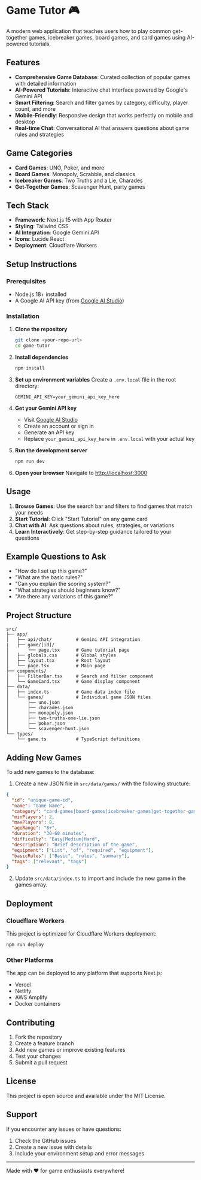 # Game Tutor 🎮

A modern web application that teaches users how to play common get-together games, icebreaker games, board games, and card games using AI-powered tutorials.

## Features

- **Comprehensive Game Database**: Curated collection of popular games with detailed information
- **AI-Powered Tutorials**: Interactive chat interface powered by Google's Gemini API
- **Smart Filtering**: Search and filter games by category, difficulty, player count, and more
- **Mobile-Friendly**: Responsive design that works perfectly on mobile and desktop
- **Real-time Chat**: Conversational AI that answers questions about game rules and strategies

## Game Categories

- **Card Games**: UNO, Poker, and more
- **Board Games**: Monopoly, Scrabble, and classics
- **Icebreaker Games**: Two Truths and a Lie, Charades
- **Get-Together Games**: Scavenger Hunt, party games

## Tech Stack

- **Framework**: Next.js 15 with App Router
- **Styling**: Tailwind CSS
- **AI Integration**: Google Gemini API
- **Icons**: Lucide React
- **Deployment**: Cloudflare Workers

## Setup Instructions

### Prerequisites

- Node.js 18+ installed
- A Google AI API key (from [Google AI Studio](https://ai.google.dev/))

### Installation

1. **Clone the repository**
   ```bash
   git clone <your-repo-url>
   cd game-tutor
   ```

2. **Install dependencies**
   ```bash
   npm install
   ```

3. **Set up environment variables**
   Create a `.env.local` file in the root directory:
   ```env
   GEMINI_API_KEY=your_gemini_api_key_here
   ```

4. **Get your Gemini API key**
   - Visit [Google AI Studio](https://ai.google.dev/)
   - Create an account or sign in
   - Generate an API key
   - Replace `your_gemini_api_key_here` in `.env.local` with your actual key

5. **Run the development server**
   ```bash
   npm run dev
   ```

6. **Open your browser**
   Navigate to [http://localhost:3000](http://localhost:3000)

## Usage

1. **Browse Games**: Use the search bar and filters to find games that match your needs
2. **Start Tutorial**: Click "Start Tutorial" on any game card
3. **Chat with AI**: Ask questions about rules, strategies, or variations
4. **Learn Interactively**: Get step-by-step guidance tailored to your questions

## Example Questions to Ask

- "How do I set up this game?"
- "What are the basic rules?"
- "Can you explain the scoring system?"
- "What strategies should beginners know?"
- "Are there any variations of this game?"

## Project Structure

```
src/
├── app/
│   ├── api/chat/         # Gemini API integration
|   ├── game/[id]/
│       └── page.tsx      # Game tutorial page
│   ├── globals.css       # Global styles
│   ├── layout.tsx        # Root layout
│   └── page.tsx          # Main page
├── components/
│   ├── FilterBar.tsx     # Search and filter component
│   └── GameCard.tsx      # Game display component
├── data/
│   ├── index.ts          # Game data index file
│   └── games/            # Individual game JSON files
│       ├── uno.json
│       ├── charades.json
│       ├── monopoly.json
│       ├── two-truths-one-lie.json
│       ├── poker.json
│       └── scavenger-hunt.json
└── types/
    └── game.ts           # TypeScript definitions
```

## Adding New Games

To add new games to the database:

1. Create a new JSON file in `src/data/games/` with the following structure:

```json
{
  "id": "unique-game-id",
  "name": "Game Name",
  "category": "card-games|board-games|icebreaker-games|get-together-games",
  "minPlayers": 2,
  "maxPlayers": 8,
  "ageRange": "8+",
  "duration": "30-60 minutes",
  "difficulty": "Easy|Medium|Hard",
  "description": "Brief description of the game",
  "equipment": ["List", "of", "required", "equipment"],
  "basicRules": ["Basic", "rules", "summary"],
  "tags": ["relevant", "tags"]
}
```

2. Update `src/data/index.ts` to import and include the new game in the games array.

## Deployment

### Cloudflare Workers

This project is optimized for Cloudflare Workers deployment:

```bash
npm run deploy
```

### Other Platforms

The app can be deployed to any platform that supports Next.js:
- Vercel
- Netlify
- AWS Amplify
- Docker containers

## Contributing

1. Fork the repository
2. Create a feature branch
3. Add new games or improve existing features
4. Test your changes
5. Submit a pull request

## License

This project is open source and available under the MIT License.

## Support

If you encounter any issues or have questions:
1. Check the GitHub issues
2. Create a new issue with details
3. Include your environment setup and error messages

---

Made with ❤️ for game enthusiasts everywhere!
